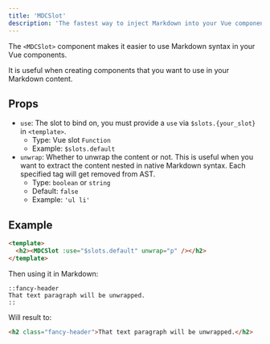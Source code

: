 ```yaml
---
title: 'MDCSlot'
description: 'The fastest way to inject Markdown into your Vue components.'
---
```


The `<MDCSlot>` component makes it easier to use Markdown syntax in your Vue components.

It is useful when creating components that you want to use in your Markdown content.

## Props

- `use`: The slot to bind on, you must provide a `use` via `$slots.{your_slot}` in `<template>`.
  - Type: Vue slot `Function`
  - Example: `$slots.default`
- `unwrap`: Whether to unwrap the content or not. This is useful when you want to extract the content nested in native Markdown syntax. Each specified tag will get removed from AST.
  - Type: `boolean` or `string`
  - Default: `false`
  - Example: `'ul li'`

## Example

```html [components/content/FancyHeader.vue]
<template>
  <h2><MDCSlot :use="$slots.default" unwrap="p" /></h2>
</template>
```

Then using it in Markdown:

```mdc [content/index.md]
::fancy-header
That text paragraph will be unwrapped.
::
```

Will result to:

```html
<h2 class="fancy-header">That text paragraph will be unwrapped.</h2>
```